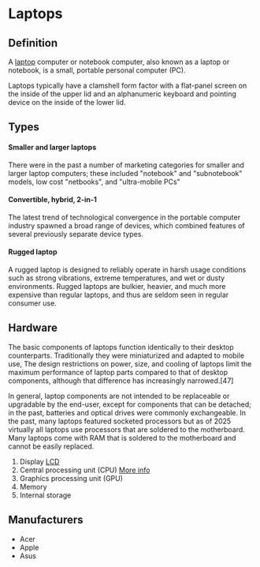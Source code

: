 # Laptops

## Definition

A [laptop](https://en.wikipedia.org/wiki/Laptops) computer or notebook computer, also known as a laptop or notebook, is a small, portable personal computer (PC). 

Laptops typically have a clamshell form factor with a flat-panel screen on the inside of the upper lid and an alphanumeric keyboard and pointing device on the inside of the lower lid.

## Types

#### Smaller and larger laptops

There were in the past a number of marketing categories for smaller and larger laptop computers; these included "notebook" and "subnotebook" models, low cost "netbooks", and "ultra-mobile PCs"

#### Convertible, hybrid, 2-in-1

The latest trend of technological convergence in the portable computer industry spawned a broad range of devices, which combined features of several previously separate device types.

#### Rugged laptop

A rugged laptop is designed to reliably operate in harsh usage conditions such as strong vibrations, extreme temperatures, and wet or dusty environments. Rugged laptops are bulkier, heavier, and much more expensive than regular laptops, and thus are seldom seen in regular consumer use.

## Hardware

The basic components of laptops function identically to their desktop counterparts. Traditionally they were miniaturized and adapted to mobile use, The design restrictions on power, size, and cooling of laptops limit the maximum performance of laptop parts compared to that of desktop components, although that difference has increasingly narrowed.[47]

In general, laptop components are not intended to be replaceable or upgradable by the end-user, except for components that can be detached; in the past, batteries and optical drives were commonly exchangeable. In the past, many laptops featured socketed processors but as of 2025 virtually all laptops use processors that are soldered to the motherboard. Many laptops come with RAM that is soldered to the motherboard and cannot be easily replaced.

1. Display [LCD](https://en.wikipedia.org/wiki/Liquid-crystal_display)
2. Central processing unit (CPU) [More info](https://en.wikipedia.org/wiki/Central_processing_unit)
3. Graphics processing unit (GPU)
4. Memory
5. Internal storage

## Manufacturers

* Acer
* Apple
* Asus